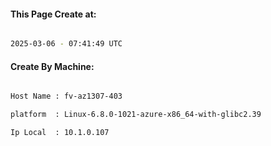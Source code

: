 
   
#### This Page Create at:

```bash

2025-03-06 - 07:41:49 UTC

```

#### Create By Machine:

```bash

Host Name : fv-az1307-403

platform  : Linux-6.8.0-1021-azure-x86_64-with-glibc2.39

Ip Local  : 10.1.0.107

```

